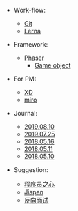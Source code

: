 - Work-flow:
  - [Git](/note/git.md)
  - [Lerna](/lerna/index.md)

- Framework:
  - [Phaser](/phaser/index.md)
    - [Game object](/phaser/game-object.md)

- For PM:
  - [XD](/production-manager/xd.md)
  - [miro](/todo)

- Journal:
  - [2019.08.10](/journal/2019.08.10.md)
  - [2019.07.25](/journal/2019.07.25.md)
  - [2018.05.16](/journal/2018.05.16.md)
  - [2018.05.11](/journal/2018.05.11.md)
  - [2018.05.10](/journal/2018.05.10.md)

- Suggestion:
  - [程序员之心](https://github.com/stanzhai/be-a-professional-programmer)
  - [Jiapan](https://blog.jiapan.tw/)
  - [反向面试](https://github.com/yifeikong/reverse-interview-zh)

